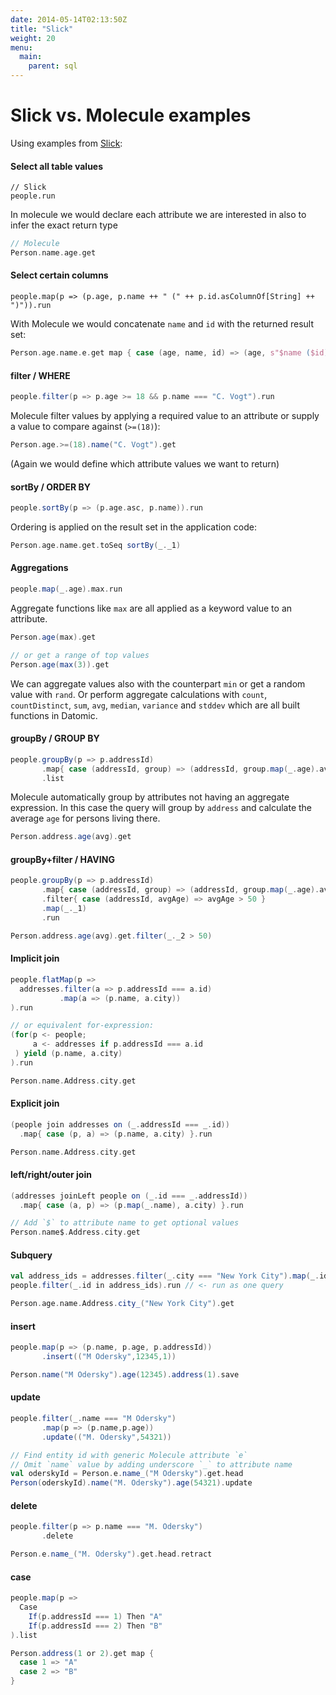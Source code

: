 ```yaml
---
date: 2014-05-14T02:13:50Z
title: "Slick"
weight: 20
menu:
  main:
    parent: sql
---
```


# Slick vs. Molecule examples

Using examples from [Slick](http://slick.typesafe.com/doc/3.0.0-M1/sql-to-slick.html#sql-vs-slick-examples):

#### Select all table values

```
// Slick
people.run
```
In molecule we would declare each attribute we are interested in also to infer the exact return type
```scala
// Molecule
Person.name.age.get
```

#### Select certain columns

```
people.map(p => (p.age, p.name ++ " (" ++ p.id.asColumnOf[String] ++ ")")).run
```
With Molecule we would concatenate `name` and `id` with the returned result set:
```scala
Person.age.name.e.get map { case (age, name, id) => (age, s"$name ($id)" }
```

#### filter / WHERE

```scala
people.filter(p => p.age >= 18 && p.name === "C. Vogt").run
```
Molecule filter values by applying a required value to an attribute or supply a value to compare against (`>=(18)`):
```scala
Person.age.>=(18).name("C. Vogt").get
```
(Again we would define which attribute values we want to return)


#### sortBy / ORDER BY

```scala
people.sortBy(p => (p.age.asc, p.name)).run
```
Ordering is applied on the result set in the application code:
```scala
Person.age.name.get.toSeq sortBy(_._1)
```

#### Aggregations

```scala
people.map(_.age).max.run
```
Aggregate functions like `max` are all applied as a keyword value to an attribute.
```scala
Person.age(max).get

// or get a range of top values
Person.age(max(3)).get
```
We can aggregate values also with the counterpart `min` or get a random value with `rand`. Or perform aggregate calculations with `count`, `countDistinct`, `sum`, `avg`, `median`, `variance` and `stddev` which are all built functions in Datomic.


#### groupBy / GROUP BY

```scala
people.groupBy(p => p.addressId)
       .map{ case (addressId, group) => (addressId, group.map(_.age).avg) }
       .list
```
Molecule automatically group by attributes not having an aggregate expression. In this case the query will group by `address` and calculate the average `age` for persons living there.
```scala
Person.address.age(avg).get
```

#### groupBy+filter / HAVING

```scala
people.groupBy(p => p.addressId)
       .map{ case (addressId, group) => (addressId, group.map(_.age).avg) }
       .filter{ case (addressId, avgAge) => avgAge > 50 }
       .map(_._1)
       .run
```
```scala
Person.address.age(avg).get.filter(_._2 > 50)
```

#### Implicit join

```scala
people.flatMap(p =>
  addresses.filter(a => p.addressId === a.id)
           .map(a => (p.name, a.city))
).run

// or equivalent for-expression:
(for(p <- people;
     a <- addresses if p.addressId === a.id
 ) yield (p.name, a.city)
).run
```
```scala
Person.name.Address.city.get
```

#### Explicit join

```scala
(people join addresses on (_.addressId === _.id))
  .map{ case (p, a) => (p.name, a.city) }.run
```
```scala
Person.name.Address.city.get
```

#### left/right/outer join

```scala
(addresses joinLeft people on (_.id === _.addressId))
  .map{ case (a, p) => (p.map(_.name), a.city) }.run
```
```scala
// Add `$` to attribute name to get optional values
Person.name$.Address.city.get
```

#### Subquery

```scala
val address_ids = addresses.filter(_.city === "New York City").map(_.id)
people.filter(_.id in address_ids).run // <- run as one query
```
```scala
Person.age.name.Address.city_("New York City").get
```

#### insert

```scala
people.map(p => (p.name, p.age, p.addressId))
       .insert(("M Odersky",12345,1))
```
```scala
Person.name("M Odersky").age(12345).address(1).save
```

#### update

```scala
people.filter(_.name === "M Odersky")
       .map(p => (p.name,p.age))
       .update(("M. Odersky",54321))
```
```scala
// Find entity id with generic Molecule attribute `e`
// Omit `name` value by adding underscore `_` to attribute name   
val oderskyId = Person.e.name_("M Odersky").get.head
Person(oderskyId).name("M. Odersky").age(54321).update
```

#### delete

```scala
people.filter(p => p.name === "M. Odersky")
       .delete
```
```scala
Person.e.name_("M. Odersky").get.head.retract
```

#### case

```scala
people.map(p =>
  Case
    If(p.addressId === 1) Then "A"
    If(p.addressId === 2) Then "B"
).list
```
```scala
Person.address(1 or 2).get map {
  case 1 => "A"
  case 2 => "B"
}
```
































